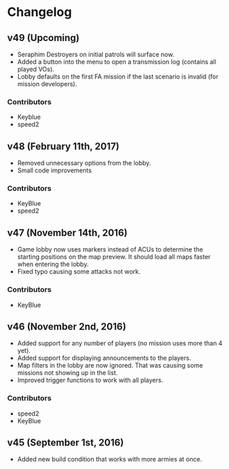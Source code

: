 # Changelog

## v49 (Upcoming)
- Seraphim Destroyers on initial patrols will surface now.
- Added a button into the menu to open a transmission log (contains all played VOs).
- Lobby defaults on the first FA mission if the last scenario is invalid (for mission developers).

### Contributors
- Keyblue
- speed2

## v48 (February 11th, 2017)
- Removed unnecessary options from the lobby.
- Small code improvements

### Contributors
- KeyBlue
- speed2

## v47 (November 14th, 2016)
- Game lobby now uses markers instead of ACUs to determine the starting positions on the map preview. It should load all maps faster when entering the lobby.
- Fixed typo causing some attacks not work.

### Contributors
- KeyBlue

## v46 (November 2nd, 2016)
- Added support for any number of players (no mission uses more than 4 yet).
- Added support for displaying announcements to the players.
- Map filters in the lobby are now ignored. That was causing some missions not showing up in the list.
- Improved trigger functions to work with all players.

### Contributors
- speed2
- KeyBlue

## v45 (September 1st, 2016)
- Added new build condition that works with more armies at once.
